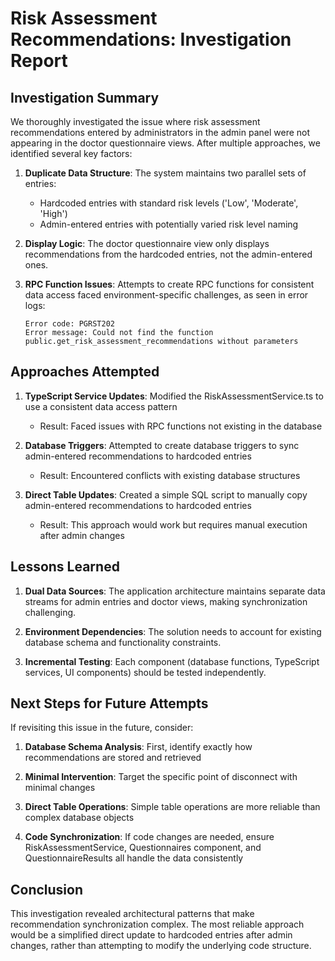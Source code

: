 # Risk Assessment Recommendations: Investigation Report

## Investigation Summary

We thoroughly investigated the issue where risk assessment recommendations entered by administrators in the admin panel were not appearing in the doctor questionnaire views. After multiple approaches, we identified several key factors:

1. **Duplicate Data Structure**: The system maintains two parallel sets of entries:
   - Hardcoded entries with standard risk levels ('Low', 'Moderate', 'High')
   - Admin-entered entries with potentially varied risk level naming

2. **Display Logic**: The doctor questionnaire view only displays recommendations from the hardcoded entries, not the admin-entered ones.

3. **RPC Function Issues**: Attempts to create RPC functions for consistent data access faced environment-specific challenges, as seen in error logs:
   ```
   Error code: PGRST202
   Error message: Could not find the function public.get_risk_assessment_recommendations without parameters
   ```

## Approaches Attempted

1. **TypeScript Service Updates**: Modified the RiskAssessmentService.ts to use a consistent data access pattern
   - Result: Faced issues with RPC functions not existing in the database

2. **Database Triggers**: Attempted to create database triggers to sync admin-entered recommendations to hardcoded entries
   - Result: Encountered conflicts with existing database structures

3. **Direct Table Updates**: Created a simple SQL script to manually copy admin-entered recommendations to hardcoded entries
   - Result: This approach would work but requires manual execution after admin changes

## Lessons Learned

1. **Dual Data Sources**: The application architecture maintains separate data streams for admin entries and doctor views, making synchronization challenging.

2. **Environment Dependencies**: The solution needs to account for existing database schema and functionality constraints.

3. **Incremental Testing**: Each component (database functions, TypeScript services, UI components) should be tested independently.

## Next Steps for Future Attempts

If revisiting this issue in the future, consider:

1. **Database Schema Analysis**: First, identify exactly how recommendations are stored and retrieved

2. **Minimal Intervention**: Target the specific point of disconnect with minimal changes

3. **Direct Table Operations**: Simple table operations are more reliable than complex database objects

4. **Code Synchronization**: If code changes are needed, ensure RiskAssessmentService, Questionnaires component, and QuestionnaireResults all handle the data consistently

## Conclusion

This investigation revealed architectural patterns that make recommendation synchronization complex. The most reliable approach would be a simplified direct update to hardcoded entries after admin changes, rather than attempting to modify the underlying code structure.